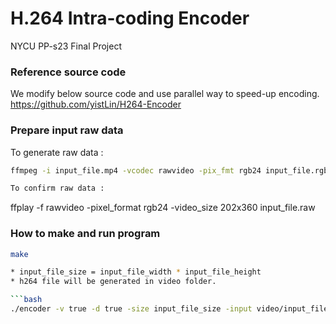 # H.264 Intra-coding Encoder

NYCU PP-s23 Final Project

### Reference source code
We modify below source code and use parallel way to speed-up encoding.
https://github.com/yistLin/H264-Encoder

### Prepare input raw data
To generate raw data :
```bash
ffmpeg -i input_file.mp4 -vcodec rawvideo -pix_fmt rgb24 input_file.rgb

To confirm raw data :
```
ffplay -f rawvideo -pixel_format rgb24 -video_size 202x360 input_file.raw

### How to make and run program
```bash
make 

* input_file_size = input_file_width * input_file_height
* h264 file will be generated in video folder.

```bash
./encoder -v true -d true -size input_file_size -input video/input_file.rgb -output video/input_file.264

